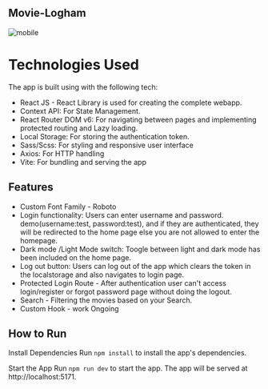 ## Movie-Logham
![mobile](https://github.com/nafihpp/movie-logham/assets/49452140/6fba567b-8f15-415d-a814-5bb80ec3067c)

# Technologies Used

The app is built using with the following tech:
- React JS - React Library is used for creating the complete webapp.
- Context API: For State Management.
- React Router DOM v6: For navigating between pages and implementing protected routing and Lazy loading.
- Local Storage: For storing the authentication token.
- Sass/Scss: For styling and responsive user interface
- Axios: For HTTP handling 
- Vite: For bundling and serving the app

## Features
- Custom Font Family - Roboto
- Login functionality: Users can enter username and password. demo(username:test, password:test), and if they are authenticated, they will be redirected to the home page else you are not allowed to enter the homepage.
- Dark mode /Light Mode switch: Toogle between light and dark mode has been included on the home page.
- Log out button: Users can log out of the app which clears the token in the localstorage and also navigates to login page.
- Protected Login Route - After authentication user can't access login/register or forgot password page without doing the logout.
- Search - Filtering the movies based on your Search.
- Custom Hook - work Ongoing

## How to Run
Install Dependencies
Run <code>npm install</code> to install the app's dependencies.

Start the App
Run <code>npm run dev</code> to start the app. The app will be served at http://localhost:5171.
